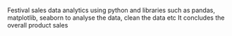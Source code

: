Festival sales data analytics using python and libraries such as pandas, matplotlib, seaborn to analyse the data, clean the data etc
It concludes the overall product sales 
